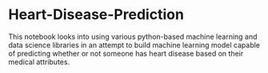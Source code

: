 # Heart-Disease-Prediction

This notebook looks into using various python-based machine learning and data science libraries in an attempt to build machine learning model capable of predicting whether or not someone has heart disease based on their medical attributes.

